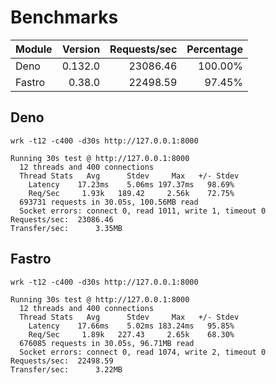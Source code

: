 # Benchmarks

| Module | Version | Requests/sec | Percentage |
| ------ | ------: | -----------: | ---------: |
| Deno   | 0.132.0 |     23086.46 |    100.00% |
| Fastro |  0.38.0 |     22498.59 |     97.45% |

## Deno

```
wrk -t12 -c400 -d30s http://127.0.0.1:8000
```

```
Running 30s test @ http://127.0.0.1:8000
  12 threads and 400 connections
  Thread Stats   Avg      Stdev     Max   +/- Stdev
    Latency    17.23ms    5.06ms 197.37ms   98.69%
    Req/Sec     1.93k   189.42     2.56k    72.75%
  693731 requests in 30.05s, 100.56MB read
  Socket errors: connect 0, read 1011, write 1, timeout 0
Requests/sec:  23086.46
Transfer/sec:      3.35MB
```

## Fastro

```
wrk -t12 -c400 -d30s http://127.0.0.1:8000
```

```
Running 30s test @ http://127.0.0.1:8000
  12 threads and 400 connections
  Thread Stats   Avg      Stdev     Max   +/- Stdev
    Latency    17.66ms    5.02ms 183.24ms   95.85%
    Req/Sec     1.89k   227.43     2.65k    68.30%
  676085 requests in 30.05s, 96.71MB read
  Socket errors: connect 0, read 1074, write 2, timeout 0
Requests/sec:  22498.59
Transfer/sec:      3.22MB
```
